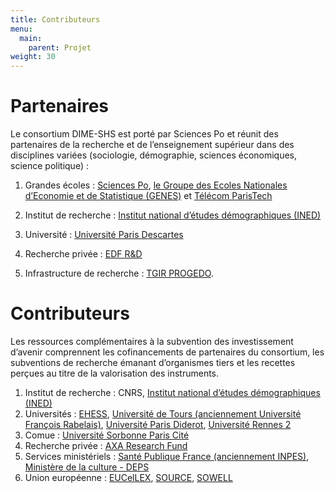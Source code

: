 ```yaml
---
title: Contributeurs
menu:
  main:
    parent: Projet
weight: 30
---
```


# Partenaires
Le consortium DIME-SHS est porté par Sciences Po et réunit des partenaires de la recherche et de l’enseignement supérieur dans des disciplines variées (sociologie, démographie, sciences économiques, science politique) :
1. Grandes écoles : [Sciences Po](http://sciencespo.fr/fr), [le Groupe des Ecoles Nationales d’Economie et de Statistique (GENES)](http://www.groupe-genes.fr/) et [Télécom ParisTech](https://www.telecom-paristech.fr/)

1. Institut de recherche : [Institut national d’études démographiques (INED)](https://www.ined.fr/)
1. Université : [Université Paris Descartes](https://www.univ-paris5.fr/)
1. Recherche privée : [EDF R&D](https://www.edf.fr/groupe-edf/qui-sommes-nous/activites/recherche-et-developpement)
1. Infrastructure de recherche : [TGIR PROGEDO](www.progedo.fr).

# Contributeurs
Les ressources complémentaires à la subvention des investissement d’avenir comprennent les cofinancements de partenaires du consortium, les subventions de recherche émanant d’organismes tiers et les recettes perçues au titre de la valorisation des instruments.

1. Institut de recherche : CNRS, [Institut national d’études démographiques (INED)](https://www.ined.fr/)
1. Universités : [EHESS](https://www.ehess.fr/), [Université de Tours (anciennement Université François Rabelais)](https://www.univ-tours.fr/), [Université Paris Diderot](https://www.univ-paris-diderot.fr/), [Université Rennes 2](https://www.univ-rennes2.fr/)
1. Comue : [Université Sorbonne Paris Cité](http://www.sorbonne-paris-cite.fr/)
1. Recherche privée : [AXA Research Fund](https://www.axa-research.org/fr)
1. Services ministériels : [Santé Publique France (anciennement INPES)](https://www.santepubliquefrance.fr/), [Ministère de la culture - DEPS](http://www.culture.gouv.fr/Thematiques/Etudes-et-statistiques/Le-DEPS)
1. Union européenne : [EUCelLEX](https://www.eucellex.eu/), [SOURCE](http://www.societalsecurity.net/), [SOWELL](http://www.erc-sowell.com/)
